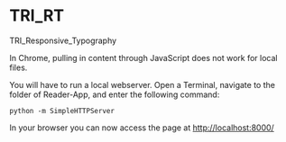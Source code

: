 TRI_RT
======

TRI_Responsive_Typography

In Chrome, pulling in content through JavaScript does not work for local files.

You will have to run a local webserver. Open a Terminal, navigate to the folder
of Reader-App, and enter the following command:

    python -m SimpleHTTPServer

In your browser you can now access the page at <http://localhost:8000/>
